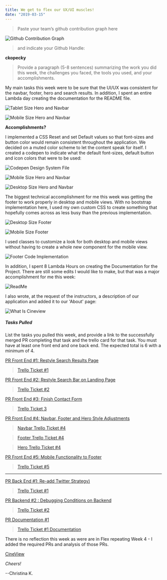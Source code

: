```yaml
---
title: We get to flex our UX/UI muscles!
date: "2019-03-15"
---
```


>Paste your team’s github contribution graph here 

![Github Contribution Graph](./assets/Screenshot_1.png)


>and indicate your Github Handle: 

__ckopecky__

>Provide a paragraph (5-8 sentences) summarizing the work you did this week, the challenges you faced, the tools you used, and your accomplishments.

My main tasks this week were to be sure that the UI/UX was consistent for the navbar, footer, hero and search results. In addition, I spent an entire Lambda day creating the documentation for the README file.  


![Tablet Size Hero and Navbar](./assets/Screenshot_2.png)


![Mobile Size Hero and Navbar](./assets/Screenshot_3.png)


__Accomplishments?__

I implemented a CSS Reset and set Default values so that font-sizes and button color would remain consistent throughout the application.  We decided on a muted color scheme to let the content speak for itself. I created a codepen to indicate what the default font-sizes, default button and icon colors that were to be used:

![Codepen Design System File](./assets/Screenshot_12.png)

![Mobile Size Hero and Navbar](./assets/Screenshot_4.png)

![Desktop Size Hero and Navbar](./assets/Screenshot_5.png)



The biggest technical accomplishment for me this week was getting the footer to work properly in desktop and mobile views. With no bootstrap implementation here, I used my own custom CSS to create something that hopefully comes across as less busy than the previous implementation. 

![Desktop Size Footer](./assets/Screenshot_7.png)

![Mobile Size Footer](./assets/Screenshot_8.png)

I used classes to customize a look for both desktop and mobile views without having to create a whole new component for the mobile view. 


![Footer Code Implementation](./assets/Screenshot_11.png)

In addition, I spent 8 Lambda Hours on creating the Documentation for the Project. There are still some edits I would like to make, but that was a major accomplishment for me this week:


![ReadMe](./assets/Screenshot_10.png)

I also wrote, at the request of the instructors, a description of our application and added it to our 'About' page:

![What Is Cineview](./assets/Screenshot_6.png)


##### Tasks Pulled

List the tasks you pulled this week, and provide a link to the successfully merged PR completing that task and the trello card for that task.  You must have at least one front end and one back end. The expected total is 6 with a minimum of 4.

[PR Front End #1: Restyle Search Results Page](https://github.com/Lambda-School-Labs/labs10-movie-reviews/pull/148)

>[Trello Ticket #1](https://trello.com/c/tK45L1Dq/180-search-ui-edits)

[PR Front End #2: Restyle Search Bar on Landing Page](https://github.com/Lambda-School-Labs/labs10-movie-reviews/pull/155)

>[Trello Ticket #2](https://trello.com/c/tK45L1Dq/180-search-ui-edits)

[PR Front End #3: Finish Contact Form](https://github.com/Lambda-School-Labs/labs10-movie-reviews/pull/153)

>[Trello Ticket 3](https://trello.com/c/bzA4Z0ke/184-finish-contact-form)

[PR Front End #4: Navbar, Footer and Hero Style Adjustments](https://github.com/Lambda-School-Labs/labs10-movie-reviews/pull/180)

>[Navbar Trello Ticket #4](https://trello.com/c/i6WNExMd/221-navbar-style-adjustments)

>[Footer Trello Ticket #4](https://trello.com/c/9mCEmaRY/222-footer-style-adjustments)

>[Hero Trello Ticket #4](https://trello.com/c/SrrGSY0Z/223-hero-style-adjustments)

[PR Front End #5: Mobile Functionality to Footer](https://github.com/Lambda-School-Labs/labs10-movie-reviews/pull/194)

>[Trello Ticket #5](https://trello.com/c/9mCEmaRY/222-footer-style-adjustments)

------

[PR Back End #1: Re-add Twitter Strategy)](https://github.com/Lambda-School-Labs/labs10-movie-reviews/pull/159)

>[Trello Ticket #1](https://trello.com/c/VnurRDti/188-navigation-bar-revamp)

[PR Backend #2 : Debugging Conditions on Backend](https://github.com/Lambda-School-Labs/labs10-movie-reviews/pull/121)

>[Trello Ticket #2](https://trello.com/c/tvIxvd29/157-t-03-05-fix-deployed-database)


[PR Documentation #1](https://github.com/Lambda-School-Labs/labs10-movie-reviews/pull/206)
>[Trello Ticket #1 Documentation](https://trello.com/c/5Z5Tsi2O/22-readme-update)


There is no reflection this week as were are in Flex repeating Week 4 - I added the required PRs and analysis of those PRs.



[CineView](https://cineview.netlify.com)


*Cheers!*

--Christina K.

